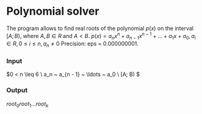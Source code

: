 # Polynomial solver
The program allows to find real roots of the polynomial $p(x)$ on the interval $[A; B)$, where $A,B \in R$ and $A < B$.
$p(x)=a_nx^n+a_{n−1}x^{n−1}+ \ldots +a_1x+a_0,a_i \in R,0 \leq i \leq n,a_n \neq 0$
Precision: eps = 0.000000001.
### Input
$0 < n \leq 6 \\ a_n ~ a_{n - 1} ~ \ldots ~ a_0 \\ [A; B) $
### Output
$root_0 root_1 \ldots root_k$ 
